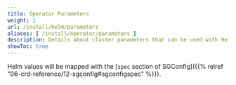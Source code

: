 ```yaml
---
title: Operator Parameters
weight: 1
url: /install/helm/parameters
aliases: [ /install/operator/parameters ]
description: Details about cluster parameters that can be used with Helm to set up the operator.
showToc: true
---
```


Helm values will be mapped with the [`spec` section of SGConfig]({{% relref "06-crd-reference/12-sgconfig#sgconfigspec" %}}). 
